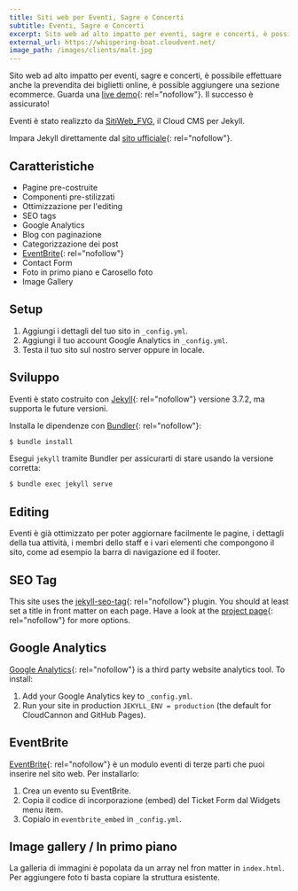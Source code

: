```yaml
---
title: Siti web per Eventi, Sagre e Concerti
subtitle: Eventi, Sagre e Concerti
excerpt: Sito web ad alto impatto per eventi, sagre e concerti, è possibile effettuare anche la prevendita dei biglietti online, è possible aggiungere una sezione ecommerce.
external_url: https://whispering-boat.cloudvent.net/
image_path: /images/clients/malt.jpg
---
```

Sito web ad alto impatto per eventi, sagre e concerti, è possibile effettuare anche la prevendita dei biglietti online, è possible aggiungere una sezione ecommerce. Guarda una [live demo](https://whispering-boat.cloudvent.net/){: rel="nofollow"}. Il successo è assicurato!

Eventi è stato realizzto da [SitiWeb_FVG](/), il Cloud CMS per Jekyll.

Impara Jekyll direttamente dal [sito ufficiale](https://jekyllrb.com/){: rel="nofollow"}.

## Caratteristiche

* Pagine pre-costruite
* Componenti pre-stilizzati
* Ottimizzazione per l'editing
* SEO tags
* Google Analytics
* Blog con paginazione
* Categorizzazione dei post
* [EventBrite](https://www.eventbrite.com/){: rel="nofollow"}
* Contact Form
* Foto in primo piano e Carosello foto
* Image Gallery

## Setup

1. Aggiungi i dettagli del tuo sito in `_config.yml`.
2. Aggiungi il tuo account Google Analytics in `_config.yml`.
3. Testa il tuo sito sul nostro server oppure in locale.

## Sviluppo

Eventi è stato costruito con [Jekyll](http://jekyllrb.com/){: rel="nofollow"} versione 3.7.2, ma supporta le future versioni.

Installa le dipendenze con [Bundler](http://bundler.io/){: rel="nofollow"}:

~~~bash
$ bundle install
~~~

Esegui `jekyll` tramite Bundler per assicurarti di stare usando la versione corretta:

~~~bash
$ bundle exec jekyll serve
~~~

## Editing

Eventi è già ottimizzato per poter aggiornare facilmente le pagine, i dettagli della tua attività, i membri dello staff e i vari elementi che compongono il sito, come ad esempio la barra di navigazione ed il footer.

## SEO Tag

This site uses the [jekyll-seo-tag](https://github.com/jekyll/jekyll-seo-tag){: rel="nofollow"} plugin. You should at least set a title in front matter on each page. Have a look at the [project page](https://github.com/jekyll/jekyll-seo-tag){: rel="nofollow"} for more options.

## Google Analytics

[Google Analytics](https://www.google.com/analytics/){: rel="nofollow"} is a third party website analytics tool. To install:

1. Add your Google Analytics key to `_config.yml`.
2. Run your site in production `JEKYLL_ENV = production` (the default for CloudCannon and GitHub Pages).

## EventBrite

[EventBrite](https://www.eventbrite.com/){: rel="nofollow"} è un modulo eventi di terze parti che puoi inserire nel sito web. Per installarlo:

1. Crea un evento su EventBrite.
2. Copia il codice di incorporazione (embed) del Ticket Form dal Widgets menu item.
3. Copialo in `eventbrite_embed` in `_config.yml`.

## Image gallery / In primo piano

La galleria di immagini è popolata da un array nel fron matter in `index.html`. Per aggiungere foto ti basta copiare la struttura esistente.
